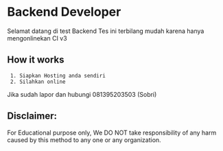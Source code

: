
# Backend Developer

Selamat datang di test Backend
Tes ini terbilang mudah karena hanya mengonlinekan CI v3
       
  
 ## How it works
     1. Siapkan Hosting anda sendiri
     2. Silahkan online

Jika sudah lapor dan hubungi 081395203503 (Sobri)


## Disclaimer: 
 For Educational purpose only, We DO NOT take responsibility of any harm caused by this method to any one or any organization.
     
  
